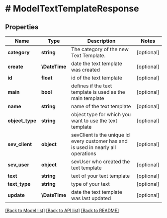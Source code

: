 # # ModelTextTemplateResponse

## Properties

Name | Type | Description | Notes
------------ | ------------- | ------------- | -------------
**category** | **string** | The category of the new Text Template. | [optional]
**create** | **\DateTime** | date the text template was created | [optional]
**id** | **float** | id of the text template | [optional]
**main** | **bool** | defines if the text template is used as the main template | [optional]
**name** | **string** | name of the text template | [optional]
**object_type** | **string** | object type for which you want to use the text template | [optional]
**sev_client** | **object** | sevClient is the unique id every customer has and is used in nearly all operations | [optional]
**sev_user** | **object** | sevUser who created the text template | [optional]
**text** | **string** | text of your text template | [optional]
**text_type** | **string** | type of your text | [optional]
**update** | **\DateTime** | date the text template was last updated | [optional]

[[Back to Model list]](../../README.md#models) [[Back to API list]](../../README.md#endpoints) [[Back to README]](../../README.md)
